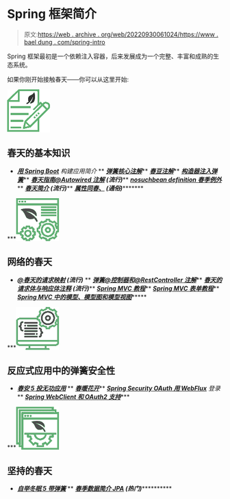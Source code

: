 # Spring 框架简介

> 原文:[https://web . archive . org/web/20220930061024/https://www . bael dung . com/spring-intro](https://web.archive.org/web/20220930061024/https://www.baeldung.com/spring-intro)

Spring 框架最初是一个依赖注入容器，后来发展成为一个完整、丰富和成熟的生态系统。

如果你刚开始接触春天——你可以从这里开始:

![other spring tutorials - icon](img/83647256422ca597402d72a1a211ef05.png)

## 春天的基本知识

*   ***[用 Spring Boot](/web/20221128040714/https://www.baeldung.com/spring-boot-start)** 构建应用简介*
**   ***[弹簧核心注解](/web/20221128040714/https://www.baeldung.com/spring-core-annotations)*****   ***[春豆注解](/web/20221128040714/https://www.baeldung.com/spring-bean-annotations)*****   ***[构造器注入弹簧](/web/20221128040714/https://www.baeldung.com/constructor-injection-in-spring)*****   ***[春天指南@Autowired 注解](/web/20221128040714/https://www.baeldung.com/spring-autowire) **(流行)*******   ***[nosuchbean definition 春季例外](/web/20221128040714/https://www.baeldung.com/spring-nosuchbeandefinitionexception)*****   ***[春天简介](/web/20221128040714/https://www.baeldung.com/spring-profiles) **(流行)*******   ***[属性同春、](/web/20221128040714/https://www.baeldung.com/properties-with-spring) **(通俗)************

***![spring of web - icon](img/219f16f94e50688323a2ec87ae4734ef.png)

## 网络的春天

*   ***[@春天的请求映射](/web/20221128040714/https://www.baeldung.com/spring-requestmapping) **(流行)*****
**   ***[弹簧@控制器和@RestController 注解](/web/20221128040714/https://www.baeldung.com/spring-controller-vs-restcontroller)*****   ***[春天的请求体与响应体注释](/web/20221128040714/https://www.baeldung.com/spring-request-response-body) **(流行)*******   ***[Spring MVC 教程](/web/20221128040714/https://www.baeldung.com/spring-mvc-tutorial)*****   ***[Spring MVC 表单教程](/web/20221128040714/https://www.baeldung.com/spring-mvc-form-tutorial)*****   ***[Spring MVC 中的模型、模型图和模型视图](/web/20221128040714/https://www.baeldung.com/spring-mvc-model-model-map-model-view)********

***![series creational patterns - icon](img/226587498c26fabfb4e8756faf98aa54.png)

## 反应式应用中的弹簧安全性

*   ***[春安 5 投无功应用](/web/20221128040714/https://www.baeldung.com/spring-security-5-reactive)***
**   ***[春暖花开](/web/20221128040714/https://www.baeldung.com/spring-webflux-cors)*****   ***[Spring Security OAuth 用 WebFlux](/web/20221128040714/https://www.baeldung.com/spring-oauth-login-webflux)** 登录***   ***[Spring WebClient 和 OAuth2 支持](/web/20221128040714/https://www.baeldung.com/spring-webclient-oauth2)******

***![spring basics - icon](img/05c66721ccfd8f464df366d2fef82b64.png)

## 坚持的春天

*   ***[自举冬眠 5 带弹簧](/web/20221128040714/https://www.baeldung.com/hibernate-5-spring)***
**   ***[春季数据简介 JPA](/web/20221128040714/https://www.baeldung.com/the-persistence-layer-with-spring-data-jpa) **(热门)***************